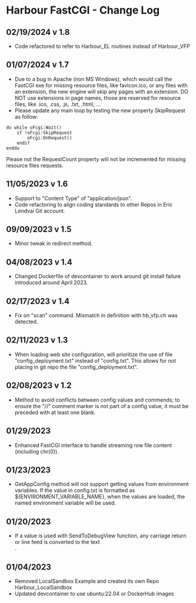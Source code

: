 # Harbour FastCGI - Change Log

## 02/19/2024 v 1.8
* Code refactored to refer to Harbour_EL routines instead of Harbour_VFP

## 01/07/2024 v 1.7
* Due to a bug in Apache (non MS Windows), which would call the FastCGI exe for missing resource files, like favicon.ico, or any files with an extension, the new engine will skip any pages with an extension. DO NOT use extensions in page names, those are reserved for resource files, like .ico, .css, .js, .txt, .html, ...
* Please update any main loop by testing the new property SkipRequest as follow:
```
do while oFcgi:Wait()
    if !oFcgi:SkipRequest
        oFcgi:OnRequest()
    endif
enddo
```
Please not the RequestCount property will not be incremented for missing resource files requests.

## 11/05/2023 v 1.6
* Support to "Content Type" of "application/json".
* Code refactoring to align coding standards to other Repos in Eric Lendvai Git account.

## 09/09/2023 v 1.5
* Minor tweak in redirect method.

## 04/08/2023 v 1.4
* Changed Dockerfile of devcontainer to work around git install failure introduced around April 2023.

## 02/17/2023 v 1.4
* Fix on "scan" command. Mismatch in definition with hb_vfp.ch was detected.

## 02/11/2023 v 1.3
* When loading web site configuration, will prioritize the use of file "config_deployment.txt" instead of "config.txt". This allows for not placing in git repo the file "config_deployment.txt".

## 02/08/2023 v 1.2
* Method to avoid conflicts between config values and commends; to ensure the "//" comment marker is not part of a config value, it must be preceded with at least one blank.

## 01/29/2023
* Enhanced FastCGI interface to handle streaming row file content (including chr(0)).

## 01/23/2023
* GetAppConfig method will not support getting values from environment variables. If the value in config.txt is formatted as ${ENVIRONMENT_VARIABLE_NAME}, when the values are loaded, the named environment variable will be used.

## 01/20/2023
* If a value is used with SendToDebugView function, any carriage return or line feed is converted to the text <br>.

## 01/04/2023
* Removed LocalSandbox Example and created its own Repo  Harbour_LocalSandbox
* Updated devcontainer to use ubuntu:22.04 or DockerHub images
